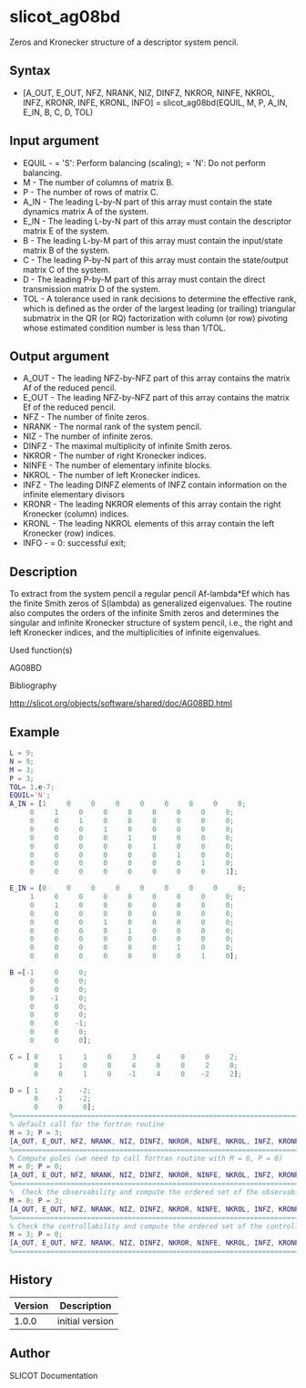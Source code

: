 

# slicot_ag08bd

Zeros and Kronecker structure of a descriptor system pencil.

## Syntax

- [A_OUT, E_OUT, NFZ, NRANK, NIZ, DINFZ, NKROR, NINFE, NKROL, INFZ, KRONR, INFE, KRONL, INFO] = slicot_ag08bd(EQUIL, M, P, A_IN, E_IN, B, C, D, TOL)

## Input argument

 - EQUIL - = 'S':  Perform balancing (scaling); = 'N':  Do not perform balancing.
 - M - The number of columns of matrix B.
 - P - The number of rows of matrix C.
 - A_IN - The leading L-by-N part of this array must contain the state dynamics matrix A of the system.
 - E_IN - The leading L-by-N part of this array must contain the descriptor matrix E of the system.
 - B - The leading L-by-M part of this array must contain the input/state matrix B of the system.
 - C - The leading P-by-N part of this array must contain the state/output matrix C of the system.
 - D - The leading P-by-M part of this array must contain the direct transmission matrix D of the system.
 - TOL - A tolerance used in rank decisions to determine the effective rank, which is defined as the order of the largest leading (or trailing) triangular submatrix in the QR (or RQ) factorization with column (or row) pivoting whose estimated condition number is less than 1/TOL.

## Output argument

 - A_OUT - The leading NFZ-by-NFZ part of this array contains the matrix Af of the reduced pencil.
 - E_OUT - The leading NFZ-by-NFZ part of this array contains the matrix Ef of the reduced pencil.
 - NFZ - The number of finite zeros.
 - NRANK - The normal rank of the system pencil.
 - NIZ - The number of infinite zeros.
 - DINFZ - The maximal multiplicity of infinite Smith zeros.
 - NKROR - The number of right Kronecker indices.
 - NINFE - The number of elementary infinite blocks.
 - NKROL - The number of left Kronecker indices.
 - INFZ - The leading DINFZ elements of INFZ contain information on the infinite elementary divisors
 - KRONR - The leading NKROR elements of this array contain the right Kronecker (column) indices.
 - KRONL - The leading NKROL elements of this array contain the left Kronecker (row) indices.
 - INFO - = 0:  successful exit;

## Description


  <p> To extract from the system pencil a regular pencil Af-lambda*Ef which has the finite Smith zeros of S(lambda) as generalized eigenvalues. The routine also computes the orders of the infinite Smith zeros and determines the singular and infinite Kronecker structure of system pencil, i.e., the right and left Kronecker indices, and the multiplicities of infinite eigenvalues.</p>


Used function(s)

AG08BD

Bibliography

http://slicot.org/objects/software/shared/doc/AG08BD.html

## Example

```matlab
L = 9;
N = 9;
M = 3;
P = 3;
TOL= 1.e-7;
EQUIL='N';
A_IN = [1     0     0     0     0     0     0     0     0;
     0     1     0     0     0     0     0     0     0;
     0     0     1     0     0     0     0     0     0;
     0     0     0     1     0     0     0     0     0;
     0     0     0     0     1     0     0     0     0;
     0     0     0     0     0     1     0     0     0;
     0     0     0     0     0     0     1     0     0;
     0     0     0     0     0     0     0     1     0;
     0     0     0     0     0     0     0     0     1];

E_IN = [0     0     0     0     0     0     0     0     0;
     1     0     0     0     0     0     0     0     0;
     0     1     0     0     0     0     0     0     0;
     0     0     0     0     0     0     0     0     0;
     0     0     0     1     0     0     0     0     0;
     0     0     0     0     1     0     0     0     0;
     0     0     0     0     0     0     0     0     0;
     0     0     0     0     0     0     1     0     0;
     0     0     0     0     0     0     0     1     0];

B =[-1     0     0;
     0     0     0;
     0     0     0;
     0    -1     0;
     0     0     0;
     0     0     0;
     0     0    -1;
     0     0     0;
     0     0     0];

C = [ 0     1     1     0     3     4     0     0     2;
      0     1     0     0     4     0     0     2     0;
      0     0     1     0    -1     4     0    -2     2];

D = [ 1     2    -2;
      0    -1    -2;
      0     0     0];
%=============================================================================
% default call for the fortran routine
M = 3; P = 3;
[A_OUT, E_OUT, NFZ, NRANK, NIZ, DINFZ, NKROR, NINFE, NKROL, INFZ, KRONR, INFE, KRONL, INFO] = slicot_ag08bd(EQUIL, M, P, A_IN, E_IN, B, C, D, TOL)
%=============================================================================
% Compute poles (we need tp call fortran routine with M = 0, P = 0)
M = 0; P = 0;
[A_OUT, E_OUT, NFZ, NRANK, NIZ, DINFZ, NKROR, NINFE, NKROL, INFZ, KRONR, INFE, KRONL, INFO] = slicot_ag08bd(EQUIL, M, P, A_IN, E_IN, B, C, D, TOL)
%=============================================================================
%  Check the observability and compute the ordered set of the observability indices (call the routine with M = 0).
M = 0; P = 3;
[A_OUT, E_OUT, NFZ, NRANK, NIZ, DINFZ, NKROR, NINFE, NKROL, INFZ, KRONR, INFE, KRONL, INFO] = slicot_ag08bd(EQUIL, M, P, A_IN, E_IN, B, C, D, TOL)
%=============================================================================
% Check the controllability and compute the ordered set of the controllability indices (call the routine with P = 0)
M = 3; P = 0;
[A_OUT, E_OUT, NFZ, NRANK, NIZ, DINFZ, NKROR, NINFE, NKROL, INFZ, KRONR, INFE, KRONL, INFO] = slicot_ag08bd(EQUIL, M, P, A_IN, E_IN, B, C, D, TOL)
%=============================================================================
```

## History

|Version|Description|
|------|------|
|1.0.0|initial version|


## Author

SLICOT Documentation



